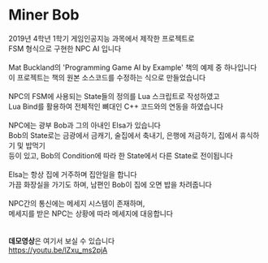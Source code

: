 # Miner Bob

2019년 4학년 1학기 게임인공지능 과목에서 제작한 프로젝트로  
FSM 형식으로 구현한 NPC AI 입니다
<br /><br />
Mat Buckland의 'Programming Game AI by Example' 책의 예제 중 하나입니다  
이 프로젝트는 책의 원본 소스코드를 수정하는 식으로 만들었습니다
<br /><br />
NPC의 FSM에 사용되는 State들의 정의를 Lua 스크립트로 작성하였고  
Lua Bind를 활용하여 전체적인 뼈대인 C++ 코드와의 연동을 하였습니다
<br /><br />
NPC에는 광부 Bob과 그의 아내인 Elsa가 있습니다  
Bob의 State로는 금광에서 금캐기, 술집에서 축내기, 은행에 저금하기, 집에서 휴식하기 및 밥먹기  
등이 있고, Bob의 Condition에 따라 한 State에서 다른 State로 전이됩니다
<br /><br />
Elsa는 항상 집에 거주하며 집안일을 합니다  
가끔 화장실을 가기도 하며, 남편인 Bob이 집에 오면 밥을 차려줍니다
<br /><br />
NPC간의 통신에는 메세지 시스템이 존재하며,  
메세지를 받은 NPC는 상황에 따라 메세지에 대응합니다
<br /><br /><br />
**데모영상**은 여기서 보실 수 있습니다  
https://youtu.be/lZxu_ms2pjA
